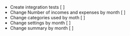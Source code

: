 - Create integration tests [ ]
- Change Number of incomes and expenses by month [ ]
- Change categories used by moth [ ]
- Change settings by month [ ]
- Change summary by month [ ]
